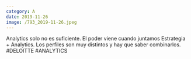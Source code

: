 ```yaml
--- 
category: A 
date: 2019-11-26 
image: /793_2019-11-26.jpeg 
--- 
```


Analytics solo no es suficiente. El poder viene cuando juntamos Estrategia + Analytics. Los perfiles son muy distintos y hay que saber combinarlos. #DELOITTE #ANALYTICS